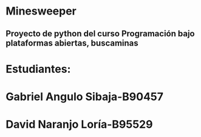 # Minesweeper
## Proyecto de python del curso Programación bajo plataformas abiertas, buscaminas
# Estudiantes:
# Gabriel Angulo Sibaja-B90457
# David Naranjo Loría-B95529


